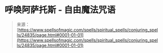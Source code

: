<!--yml

category: 未分类

date: 2024-06-12 19:11:09

-->

# 呼唤阿萨托斯 - 自由魔法咒语

> 来源：[https://www.spellsofmagic.com/spells/spiritual_spells/conjuring_spells/24835/page.html#0001-01-01](https://www.spellsofmagic.com/spells/spiritual_spells/conjuring_spells/24835/page.html#0001-01-01)
